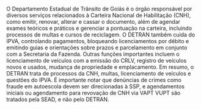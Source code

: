 O Departamento Estadual de Trânsito de Goiás é o órgão responsável por diversos serviços relacionados à Carteira Nacional de Habilitação (CNH), como emitir, renovar, alterar e cassar o documento, além de agendar exames teóricos e práticos e gerenciar a pontuação na carteira, incluindo processos de multas e cursos de reciclagem. O DETRAN também cuida do IPVA, controlando pagamentos, bloqueando licenciamentos por débito e emitindo guias e orientações sobre prazos e parcelamento em conjunto com a Secretaria da Fazenda. Outras funções importantes incluem o licenciamento de veículos com a emissão do CRLV, registro de veículos novos e usados, mudança de propriedade e emplacamento. Em resumo, o DETRAN trata de processos da CNH, multas, licenciamento de veículos e questões do IPVA. É importante notar que denúncias de crimes como fraude em autoescola devem ser direcionadas à SSP, e agendamentos iniciais ou agendamento para revovação de CNH via VAPT VUPT são tratados pela SEAD, e não pelo DETRAN.